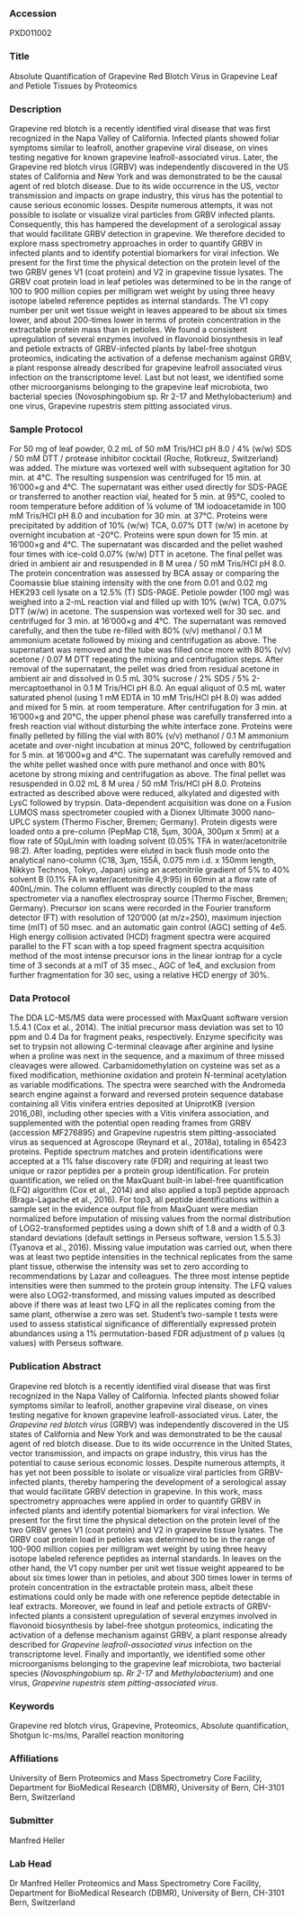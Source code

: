 ### Accession
PXD011002

### Title
Absolute Quantification of Grapevine Red Blotch Virus in Grapevine Leaf and Petiole Tissues by Proteomics

### Description
Grapevine red blotch is a recently identified viral disease that was first recognized in the Napa Valley of California. Infected plants showed foliar symptoms similar to leafroll, another grapevine viral disease, on vines testing negative for known grapevine leafroll-associated virus. Later, the Grapevine red blotch virus (GRBV) was independently discovered in the US states of California and New York and was demonstrated to be the causal agent of red blotch disease. Due to its wide occurrence in the US, vector transmission and impacts on grape industry, this virus has the potential to cause serious economic losses. Despite numerous attempts, it was not possible to isolate or visualize viral particles from GRBV infected plants. Consequently, this has hampered the development of a serological assay that would facilitate GRBV detection in grapevine. We therefore decided to explore mass spectrometry approaches in order to quantify GRBV in infected plants and to identify potential biomarkers for viral infection. We present for the first time the physical detection on the protein level of the two GRBV genes V1 (coat protein) and V2 in grapevine tissue lysates. The GRBV coat protein load in leaf petioles was determined to be in the range of 100 to 900 million copies per milligram wet weight by using three heavy isotope labeled reference peptides as internal standards. The V1 copy number per unit wet tissue weight in leaves appeared to be about six times lower, and about 200-times lower in terms of protein concentration in the extractable protein mass than in petioles. We found a consistent upregulation of several enzymes involved in flavonoid biosynthesis in leaf and petiole extracts of GRBV-infected plants by label-free shotgun proteomics, indicating the activation of a defense mechanism against GRBV, a plant response already described for grapevine leafroll associated virus infection on the transcriptome level. Last but not least, we identified some other microorganisms belonging to the grapevine leaf microbiota, two bacterial species (Novosphingobium sp. Rr 2-17 and Methylobacterium) and one virus, Grapevine rupestris stem pitting associated virus.

### Sample Protocol
For 50 mg of leaf powder, 0.2 mL of 50 mM Tris/HCl pH 8.0 / 4% (w/w) SDS / 50 mM DTT / protease inhibitor cocktail (Roche, Rotkreuz, Switzerland) was added. The mixture was vortexed well with subsequent agitation for 30 min. at 4°C. The resulting suspension was centrifuged for 15 min. at 16’000×g and 4°C. The supernatant was either used directly for SDS-PAGE or transferred to another reaction vial, heated for 5 min. at 95°C, cooled to room temperature before addition of ¼ volume of 1M iodoacetamide in 100 mM Tris/HCl pH 8.0 and incubation for 30 min. at 37°C. Proteins were precipitated by addition of 10% (w/w) TCA, 0.07% DTT (w/w) in acetone by overnight incubation at -20°C. Proteins were spun down for 15 min. at 16’000×g and 4°C. The supernatant was discarded and the pellet washed four times with ice-cold 0.07% (w/w) DTT in acetone. The final pellet was dried in ambient air and resuspended in 8 M urea / 50 mM Tris/HCl pH 8.0. The protein concentration was assessed by BCA assay or comparing the Coomassie blue staining intensity with the one from 0.01 and 0.02 mg HEK293 cell lysate on a 12.5% (T) SDS-PAGE. Petiole powder (100 mg) was weighed into a 2-mL reaction vial and filled up with 10% (w/w) TCA, 0.07% DTT (w/w) in acetone. The suspension was vortexed well for 30 sec. and centrifuged for 3 min. at 16’000×g and 4°C. The supernatant was removed carefully, and then the tube re-filled with 80% (v/v) methanol / 0.1 M ammonium acetate followed by mixing and centrifugation as above. The supernatant was removed and the tube was filled once more with 80% (v/v) acetone / 0.07 M DTT repeating the mixing and centrifugation steps. After removal of the supernatant, the pellet was dried from residual acetone in ambient air and dissolved in 0.5 mL 30% sucrose / 2% SDS / 5% 2-mercaptoethanol in 0.1 M Tris/HCl pH 8.0. An equal aliquot of 0.5 mL water saturated phenol (using 1 mM EDTA in 10 mM Tris/HCl pH 8.0) was added and mixed for 5 min. at room temperature. After centrifugation for 3 min. at 16’000×g and 20°C, the upper phenol phase was carefully transferred into a fresh reaction vial without disturbing the white interface zone. Proteins were finally pelleted by filling the vial with 80% (v/v) methanol / 0.1 M ammonium acetate and over-night incubation at minus 20°C, followed by centrifugation for 5 min. at 16’000×g and 4°C. The supernatant was carefully removed and the white pellet washed once with pure methanol and once with 80% acetone by strong mixing and centrifugation as above. The final pellet was resuspended in 0.02 mL 8 M urea / 50 mM Tris/HCl pH 8.0. Proteins extracted as described above were reduced, alkylated and digested with LysC followed by trypsin. Data-dependent acquisition was done on a Fusion LUMOS mass spectrometer coupled with a Dionex Ultimate 3000 nano-UPLC system (Thermo Fischer, Bremen; Germany). Protein digests were loaded onto a pre-column (PepMap C18, 5µm, 300A, 300µm x 5mm) at a flow rate of 50µL/min with loading solvent (0.05% TFA in water/acetonitrile 98:2). After loading, peptides were eluted in back flush mode onto the analytical nano-column (C18, 3µm, 155Å, 0.075 mm i.d. x 150mm length, Nikkyo Technos, Tokyo, Japan) using an acetonitrile gradient of 5% to 40% solvent B (0.1% FA in water/acetonitrile 4,9:95) in 60min at a flow rate of 400nL/min. The column effluent was directly coupled to the mass spectrometer via a nanoflex electrospray source (Thermo Fischer, Bremen; Germany). Precursor ion scans were recorded in the Fourier transform detector (FT) with resolution of 120’000 (at m/z=250), maximum injection time (mIT) of 50 msec. and an automatic gain control (AGC) setting of 4e5. High energy collision activated (HCD) fragment spectra were acquired parallel to the FT scan with a top speed fragment spectra acquisition method of the most intense precursor ions in the linear iontrap for a cycle time of 3 seconds at a mIT of 35 msec., AGC of 1e4, and exclusion from further fragmentation for 30 sec, using a relative HCD energy of 30%.

### Data Protocol
The DDA LC-MS/MS data were processed with MaxQuant software version 1.5.4.1 (Cox et al., 2014). The initial precursor mass deviation was set to 10 ppm and 0.4 Da for fragment peaks, respectively. Enzyme specificity was set to trypsin not allowing C-terminal cleavage after arginine and lysine when a proline was next in the sequence, and a maximum of three missed cleavages were allowed. Carbamidomethylation on cysteine was set as a fixed modification, methionine oxidation and protein N-terminal acetylation as variable modifications. The spectra were searched with the Andromeda search engine against a forward and reversed protein sequence database containing all Vitis vinifera entries deposited at UniprotKB (version 2016_08), including other species with a Vitis vinifera association, and supplemented with the potential open reading frames from GRBV (accession MF276895) and Grapevine rupestris stem pitting-associated virus as sequenced at Agroscope (Reynard et al., 2018a), totaling in 65423 proteins. Peptide spectrum matches and protein identifications were accepted at a 1% false discovery rate (FDR) and requiring at least two unique or razor peptides per a protein group identification. For protein quantification, we relied on the MaxQuant built-in label-free quantification (LFQ) algorithm (Cox et al., 2014) and also applied a top3 peptide approach (Braga-Lagache et al., 2016). For top3, all peptide identifications within a sample set in the evidence output file from MaxQuant were median normalized before imputation of missing values from the normal distribution of LOG2-transformed peptides using a down shift of 1.8 and a width of 0.3 standard deviations (default settings in Perseus software, version 1.5.5.3) (Tyanova et al., 2016). Missing value imputation was carried out, when there was at least two peptide intensities in the technical replicates from the same plant tissue, otherwise the intensity was set to zero according to recommendations by Lazar and colleagues. The three most intense peptide intensities were then summed to the protein group intensity. The LFQ values were also LOG2-transformed, and missing values imputed as described above if there was at least two LFQ in all the replicates coming from the same plant, otherwise a zero was set. Student’s two-sample t tests were used to assess statistical significance of differentially expressed protein abundances using a 1% permutation-based FDR adjustment of p values (q values) with Perseus software.

### Publication Abstract
Grapevine red blotch is a recently identified viral disease that was first recognized in the Napa Valley of California. Infected plants showed foliar symptoms similar to leafroll, another grapevine viral disease, on vines testing negative for known grapevine leafroll-associated virus. Later, the <i>Grapevine red blotch virus</i> (GRBV) was independently discovered in the US states of California and New York and was demonstrated to be the causal agent of red blotch disease. Due to its wide occurrence in the United States, vector transmission, and impacts on grape industry, this virus has the potential to cause serious economic losses. Despite numerous attempts, it has yet not been possible to isolate or visualize viral particles from GRBV-infected plants, thereby hampering the development of a serological assay that would facilitate GRBV detection in grapevine. In this work, mass spectrometry approaches were applied in order to quantify GRBV in infected plants and identify potential biomarkers for viral infection. We present for the first time the physical detection on the protein level of the two GRBV genes V1 (coat protein) and V2 in grapevine tissue lysates. The GRBV coat protein load in petioles was determined to be in the range of 100-900 million copies per milligram wet weight by using three heavy isotope labeled reference peptides as internal standards. In leaves on the other hand, the V1 copy number per unit wet tissue weight appeared to be about six times lower than in petioles, and about 300 times lower in terms of protein concentration in the extractable protein mass, albeit these estimations could only be made with one reference peptide detectable in leaf extracts. Moreover, we found in leaf and petiole extracts of GRBV-infected plants a consistent upregulation of several enzymes involved in flavonoid biosynthesis by label-free shotgun proteomics, indicating the activation of a defense mechanism against GRBV, a plant response already described for <i>Grapevine leafroll-associated virus</i> infection on the transcriptome level. Finally and importantly, we identified some other microorganisms belonging to the grapevine leaf microbiota, two bacterial species (<i>Novosphingobium</i> sp. <i>Rr 2-17</i> and <i>Methylobacterium</i>) and one virus, <i>Grapevine rupestris stem pitting-associated virus</i>.

### Keywords
Grapevine red blotch virus, Grapevine, Proteomics, Absolute quantification, Shotgun lc-ms/ms, Parallel reaction monitoring

### Affiliations
University of Bern
Proteomics and Mass Spectrometry Core Facility, Department for BioMedical Research (DBMR), University of Bern, CH-3101 Bern, Switzerland

### Submitter
Manfred Heller

### Lab Head
Dr Manfred Heller
Proteomics and Mass Spectrometry Core Facility, Department for BioMedical Research (DBMR), University of Bern, CH-3101 Bern, Switzerland


